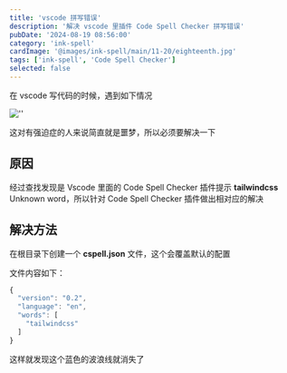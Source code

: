 ```yaml
---
title: 'vscode 拼写错误'
description: '解决 vscode 里插件 Code Spell Checker 拼写错误'
pubDate: '2024-08-19 08:56:00'
category: 'ink-spell'
cardImage: '@images/ink-spell/main/11-20/eighteenth.jpg'
tags: ['ink-spell', 'Code Spell Checker']
selected: false
---
```


在 vscode 写代码的时候，遇到如下情况

![''](@images/ink-spell/eighteenth/image.png)

这对有强迫症的人来说简直就是噩梦，所以必须要解决一下

## 原因

经过查找发现是 Vscode 里面的 Code Spell Checker 插件提示 **tailwindcss** Unknown word，所以针对 Code Spell Checker 插件做出相对应的解决

## 解决方法

在根目录下创建一个 **cspell.json** 文件，这个会覆盖默认的配置

文件内容如下：

```ts
{
  "version": "0.2",
  "language": "en",
  "words": [
    "tailwindcss"
  ]
}
```

这样就发现这个蓝色的波浪线就消失了
